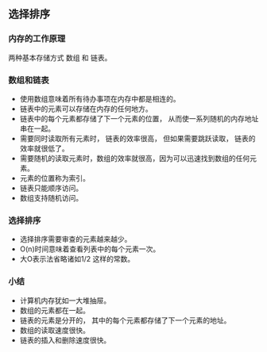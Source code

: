 ## 选择排序

### 内存的工作原理
两种基本存储方式 数组 和 链表。

### 数组和链表
- 使用数组意味着所有待办事项在内存中都是相连的。
- 链表中的元素可以存储在内存的任何地方。
- 链表中的每个元素都存储了下一个元素的位置， 从而使一系列随机的内存地址串在一起。 
- 需要同时读取所有元素时， 链表的效率很高， 但如果需要跳跃读取， 链表的效率就很低了。
- 需要随机的读取元素时，数组的效率就很高，因为可以迅速找到数组的任何元素。
- 元素的位置称为索引。
- 链表只能顺序访问。
- 数组支持随机访问。
### 选择排序
- 选择排序需要审查的元素越来越少。
- O(n)时间意味着查看列表中的每个元素一次。
- 大O表示法省略诸如1/2 这样的常数。
### 小结
- 计算机内存犹如一大堆抽屉。
- 数组的元素都在一起。
- 链表的元素是分开的， 其中的每个元素都存储了下一个元素的地址。
- 数组的读取速度很快。
- 链表的插入和删除速度很快。